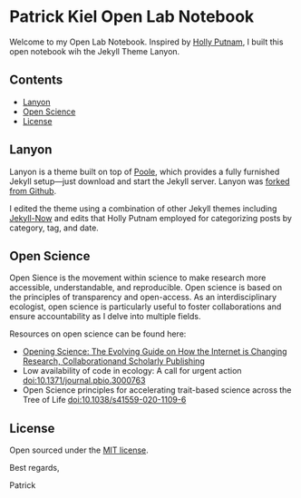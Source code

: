 # Patrick Kiel Open Lab Notebook

Welcome to my Open Lab Notebook. Inspired by [Holly Putnam](https://github.com/hputnam/Putnam_Lab_Notebook), I built this open notebook wih the Jekyll Theme Lanyon.

## Contents

- [Lanyon](#Lanyon)
- [Open Science](#Open-Science)
- [License](#license)


## Lanyon

Lanyon is a theme built on top of [Poole](https://github.com/poole/poole), which provides a fully furnished Jekyll setup—just download and start the Jekyll server. Lanyon was [forked from Github](https://github.com/poole/lanyon). 

I edited the theme using a combination of other Jekyll themes including [Jekyll-Now](https://github.com/barryclark/jekyll-now) and edits that Holly Putnam employed for categorizing posts by category, tag, and date.


## Open Science
Open Sience is the movement within science to make research more accessible, understandable, and reproducible. Open science is based on the principles of transparency and open-access. As an interdisciplinary ecologist, open science is particularly useful to foster collaborations and ensure accountability as I delve into multiple fields. 

Resources on open science can be found here:
* [Opening Science: The Evolving Guide on How the Internet is Changing Research, Collaborationand Scholarly Publishing](https://library.oapen.org/bitstream/handle/20.500.12657/28008/1001989.pdf)
* Low availability of code in ecology: A call for urgent action [doi:10.1371/journal.pbio.3000763](https://journals.plos.org/plosbiology/article/file?id=10.1371/journal.pbio.3000763&type=printable)
* Open Science principles for accelerating trait-based science across the Tree of Life [doi:10.1038/s41559-020-1109-6](https://sci-hub.se/10.1038/s41559-020-1109-6)


## License

Open sourced under the [MIT license](LICENSE.md).

Best regards,

Patrick
